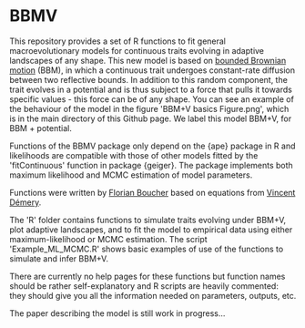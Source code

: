 # BBMV
This repository provides a set of R functions to fit general macroevolutionary models for continuous traits evolving in adaptive landscapes of any shape.
This new model is based on [bounded Brownian motion](https://github.com/fcboucher/BBM) (BBM), in which a continuous trait undergoes constant-rate diffusion between two reflective bounds. In addition to this random component, the trait evolves in a potential and is thus subject to a force that pulls it towards specific values - this force can be of any shape. You can see an example of the behaviour of the model in the figure 'BBM+V basics Figure.png', which is in the main directory of this Github page. We label this model BBM+V, for BBM + potential.

Functions of the BBMV package only depend on the {ape} package in R and likelihoods are compatible with those of other models fitted by the 'fitContinuous' function in package {geiger}. The package implements both maximum likelihood and MCMC estimation of model parameters.

Functions were written by [Florian Boucher](https://sites.google.com/site/floriaboucher/) based on equations from [Vincent Démery](https://www.pct.espci.fr/~vdemery/).

The 'R' folder contains functions to simulate traits evolving under BBM+V, plot adaptive landscapes, and to fit the model to empirical data using either maximum-likelihood or MCMC estimation. 
The script 'Example_ML_MCMC.R' shows basic examples of use of the functions to simulate and infer BBM+V. 

There are currently no help pages for these functions but function names should be rather self-explanatory and R scripts are heavily commented: they should give you all the information needed on parameters, outputs, etc.

The paper describing the model is still work in progress...
